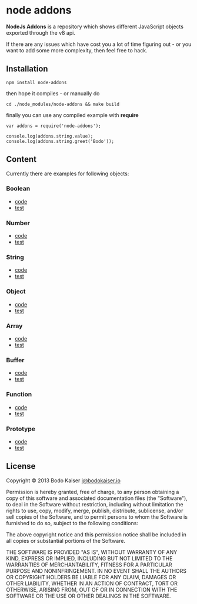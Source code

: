 # node addons

**NodeJs Addons** is a repository which shows different JavaScript objects
exported through the v8 api.

If there are any issues which have cost you a lot of time figuring out - or
you want to add some more complexity, then feel free to hack.

## Installation

    npm install node-addons
    
then hope it compiles - or manually do

    cd ./node_modules/node-addons && make build

finally you can use any compiled example with **require**

    var addons = require('node-addons');

    console.log(addons.string.value);
    console.log(addons.string.greet('Bodo'));

## Content

Currently there are examples for following objects:

### Boolean

* [code](http://github.com/bodokaiser/node-addons/blob/master/src/boolean.cc)
* [test](http://github.com/bodokaiser/node-addons/blob/master/test/boolean.js)

### Number

* [code](http://github.com/bodokaiser/node-addons/blob/master/src/number.cc)
* [test](http://github.com/bodokaiser/node-addons/blob/master/test/number.js)

### String

* [code](http://github.com/bodokaiser/node-addons/blob/master/src/string.cc)
* [test](http://github.com/bodokaiser/node-addons/blob/master/test/string.js)

### Object

* [code](http://github.com/bodokaiser/node-addons/blob/master/src/object.cc)
* [test](http://github.com/bodokaiser/node-addons/blob/master/test/object.js)

### Array

* [code](http://github.com/bodokaiser/node-addons/blob/master/src/array.cc)
* [test](http://github.com/bodokaiser/node-addons/blob/master/test/array.js)

### Buffer

* [code](http://github.com/bodokaiser/node-addons/blob/master/src/buffer.cc)
* [test](http://github.com/bodokaiser/node-addons/blob/master/test/buffer.js)

### Function

* [code](http://github.com/bodokaiser/node-addons/blob/master/src/function.cc)
* [test](http://github.com/bodokaiser/node-addons/blob/master/test/function.js)

### Prototype

* [code](http://github.com/bodokaiser/node-addons/blob/master/src/prototype.cc)
* [test](http://github.com/bodokaiser/node-addons/blob/master/test/prototype.js)

## License

Copyright © 2013 Bodo Kaiser <i@bodokaiser.io>

Permission is hereby granted, free of charge, to any person obtaining
a copy of this software and associated documentation files (the
"Software"), to deal in the Software without restriction, including
without limitation the rights to use, copy, modify, merge, publish,
distribute, sublicense, and/or sell copies of the Software, and to
permit persons to whom the Software is furnished to do so, subject to
the following conditions:

The above copyright notice and this permission notice shall be
included in all copies or substantial portions of the Software.

THE SOFTWARE IS PROVIDED "AS IS", WITHOUT WARRANTY OF ANY KIND,
EXPRESS OR IMPLIED, INCLUDING BUT NOT LIMITED TO THE WARRANTIES OF
MERCHANTABILITY, FITNESS FOR A PARTICULAR PURPOSE AND
NONINFRINGEMENT. IN NO EVENT SHALL THE AUTHORS OR COPYRIGHT HOLDERS BE
LIABLE FOR ANY CLAIM, DAMAGES OR OTHER LIABILITY, WHETHER IN AN ACTION
OF CONTRACT, TORT OR OTHERWISE, ARISING FROM, OUT OF OR IN CONNECTION
WITH THE SOFTWARE OR THE USE OR OTHER DEALINGS IN THE SOFTWARE.

